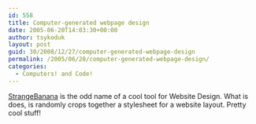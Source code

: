 ```yaml
---
id: 558
title: Computer-generated webpage design
date: 2005-06-20T14:03:30+00:00
author: tsykoduk
layout: post
guid: 30/2008/12/27/computer-generated-webpage-design
permalink: /2005/06/20/computer-generated-webpage-design/
categories:
  - Computers! and Code!
---
```

<p><a href="http://www.strangebanana.com/default.aspx">StrangeBanana</a> is the odd name of a cool tool for Website Design. What is does, is randomly crops together a stylesheet for a website layout. Pretty cool stuff!</p>
